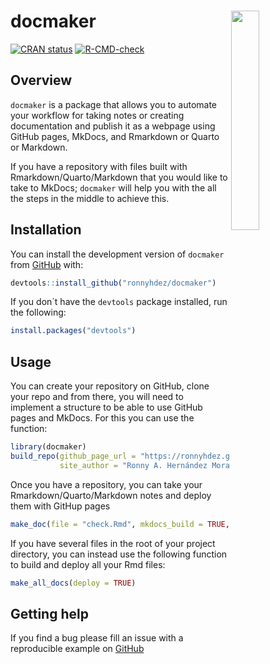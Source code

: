 
<!-- README.md is generated from README.Rmd. Please edit that file -->

# docmaker <a href="url"><img src="man/figures/bibliotekarien.png" align="right" width="30%"></a>

<!-- badges: start -->

[![CRAN
status](https://www.r-pkg.org/badges/version/docmaker)](https://cran.r-project.org/package=docmaker)
[![R-CMD-check](https://github.com/ronnyhdez/docmaker/actions/workflows/R-CMD-check.yaml/badge.svg)](https://github.com/ronnyhdez/docmaker/actions/workflows/R-CMD-check.yaml)
<!-- badges: end -->

## Overview

`docmaker` is a package that allows you to automate your workflow for
taking notes or creating documentation and publish it as a webpage using
GitHub pages, MkDocs, and Rmarkdown or Quarto or Markdown.

If you have a repository with files built with Rmarkdown/Quarto/Markdown
that you would like to take to MkDocs; `docmaker` will help you with the
all the steps in the middle to achieve this.

## Installation

You can install the development version of `docmaker` from
[GitHub](https://github.com/) with:

``` r
devtools::install_github("ronnyhdez/docmaker")
```

If you don´t have the `devtools` package installed, run the following:

``` r
install.packages("devtools")
```

## Usage

You can create your repository on GitHub, clone your repo and from
there, you will need to implement a structure to be able to use GitHub
pages and MkDocs. For this you can use the function:

``` r
library(docmaker)
build_repo(github_page_url = "https://ronnyhdez.github.io/drawer/",
           site_author = "Ronny A. Hernández Mora")
```

Once you have a repository, you can take your Rmarkdown/Quarto/Markdown
notes and deploy them with GitHup pages

``` r
make_doc(file = "check.Rmd", mkdocs_build = TRUE, mkdocs_deploy = TRUE)
```

If you have several files in the root of your project directory, you can
instead use the following function to build and deploy all your Rmd
files:

``` r
make_all_docs(deploy = TRUE)
```

## Getting help

If you find a bug please fill an issue with a reproducible example on
[GitHub](https://github.com/ronnyhdez/docmaker/issues/)
